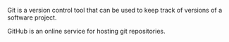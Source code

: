 

Git is a version control tool that can be used to keep track of versions of a software project.


GitHub is an online service for hosting git repositories.
